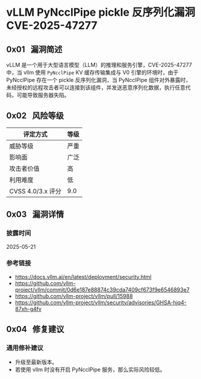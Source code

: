 # vLLM PyNcclPipe pickle 反序列化漏洞 CVE-2025-47277

## 0x01   漏洞简述

vLLM 是一个用于大型语言模型（LLM）的推理和服务引擎，CVE-2025-47277 中，当 vllm 使用 `PyNcclPipe` KV 缓存传输集成与 V0 引擎的环境时，由于 PyNcclPipe 存在一个 pickle 反序列化漏洞，当 PyNcclPipe 组件对外暴露时，未经授权的远程攻击者可以连接到该组件，并发送恶意序列化数据，执行任意代码，可能导致服务器失陷。

## 0x02   风险等级

| 评定方式            | 等级  |
| --------------- | --- |
| 威胁等级            | 严重  |
| 影响面             | 广泛  |
| 攻击者价值           | 高   |
| 利用难度            | 低   |
| CVSS 4.0/3.x 评分 | 9.0 |

## 0x03   漏洞详情

### 披露时间

2025-05-21

### 参考链接

- https://docs.vllm.ai/en/latest/deployment/security.html
- https://github.com/vllm-project/vllm/commit/0d6e187e88874c39cda7409cf673f9e6546893e7
- https://github.com/vllm-project/vllm/pull/15988
- https://github.com/vllm-project/vllm/security/advisories/GHSA-hjq4-87xh-g4fv

## 0x04   修复建议

### 通用修补建议

- 升级至最新版本。
- 若使用 vllm 时没有开启 PyNcclPipe 服务，那么实际风险较低。
